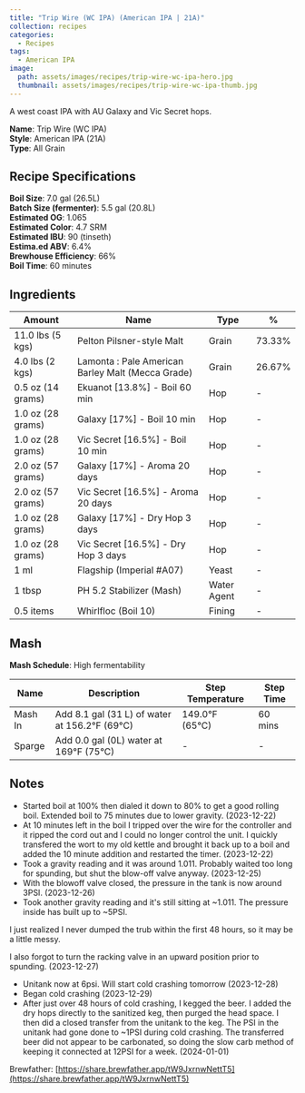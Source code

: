 ```yaml
---
title: "Trip Wire (WC IPA) (American IPA | 21A)"
collection: recipes
categories:
  - Recipes
tags:
  - American IPA
image:
  path: assets/images/recipes/trip-wire-wc-ipa-hero.jpg
  thumbnail: assets/images/recipes/trip-wire-wc-ipa-thumb.jpg
---
```


A west coast IPA with AU Galaxy and Vic Secret hops.

**Name**: Trip Wire (WC IPA)<br />
**Style**: American IPA (21A)<br />
**Type**: All Grain

## Recipe Specifications

**Boil Size**: 7.0 gal (26.5L)<br />
**Batch Size (fermenter)**: 5.5 gal (20.8L)<br />
**Estimated OG**: 1.065<br />
**Estimated Color**: 4.7 SRM<br />
**Estimated IBU**: 90 (tinseth)<br />
**Estima.ed ABV**: 6.4%<br />
**Brewhouse Efficiency**: 66%<br />
**Boil Time**: 60 minutes<br />

## Ingredients

| Amount            | Name                                              | Type        | %      |
| ----------------- | ------------------------------------------------- | ----------- | ------ |
| 11.0 lbs (5 kgs)  | Pelton Pilsner-style Malt                         | Grain       | 73.33% |
| 4.0 lbs (2 kgs)   | Lamonta : Pale American Barley Malt (Mecca Grade) | Grain       | 26.67% |
| 0.5 oz (14 grams) | Ekuanot [13.8%] - Boil 60 min                     | Hop         | -      |
| 1.0 oz (28 grams) | Galaxy [17%] - Boil 10 min                        | Hop         | -      |
| 1.0 oz (28 grams) | Vic Secret [16.5%] - Boil 10 min                  | Hop         | -      |
| 2.0 oz (57 grams) | Galaxy [17%] - Aroma 20 days                      | Hop         | -      |
| 2.0 oz (57 grams) | Vic Secret [16.5%] - Aroma 20 days                | Hop         | -      |
| 1.0 oz (28 grams) | Galaxy [17%] - Dry Hop 3 days                     | Hop         | -      |
| 1.0 oz (28 grams) | Vic Secret [16.5%] - Dry Hop 3 days               | Hop         | -      |
| 1 ml              | Flagship (Imperial #A07)                          | Yeast       | -      |
| 1 tbsp            | PH 5.2 Stabilizer (Mash)                          | Water Agent | -      |
| 0.5 items         | Whirlfloc (Boil 10)                               | Fining      | -      |

## Mash

**Mash Schedule**: High fermentability

| Name    | Description                                           | Step Temperature       | Step Time |
| ------- | ----------------------------------------------------- | ---------------------- | --------- |
| Mash In | Add 8.1 gal (31 L) of water at 156.2&deg;F (69&deg;C) | 149.0&deg;F (65&deg;C) | 60 mins   |
| Sparge  | Add 0.0 gal (0L) water at 169&deg;F (75&deg;C)        | -                      | -         |

## Notes

- Started boil at 100% then dialed it down to 80% to get a good rolling boil. Extended boil to 75 minutes due to lower gravity. (2023-12-22)
- At 10 minutes left in the boil I tripped over the wire for the controller and it ripped the cord out and I could no longer control the unit. I quickly transfered the wort to my old kettle and brought it back up to a boil and added the 10 minute addition and restarted the timer. (2023-12-22)
- Took a gravity reading and it was around 1.011. Probably waited too long for spunding, but shut the blow-off valve anyway. (2023-12-25)
- With the blowoff valve closed, the pressure in the tank is now around 3PSI. (2023-12-26)
- Took another gravity reading and it's still sitting at ~1.011. The pressure inside has built up to ~5PSI.

I just realized I never dumped the trub within the first 48 hours, so it may be a little messy.

I also forgot to turn the racking valve in an upward position prior to spunding. (2023-12-27)

- Unitank now at 6psi. Will start cold crashing tomorrow (2023-12-28)
- Began cold crashing (2023-12-29)
- After just over 48 hours of cold crashing, I kegged the beer. I added the dry hops directly to the sanitized keg, then purged the head space. I then did a closed transfer from the unitank to the keg. The PSI in the unitank had gone done to ~1PSI during cold crashing. The transferred beer did not appear to be carbonated, so doing the slow carb method of keeping it connected at 12PSI for a week. (2024-01-01)

Brewfather: [https://share.brewfather.app/tW9JxrnwNettT5](https://share.brewfather.app/tW9JxrnwNettT5)
